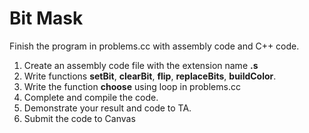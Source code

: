 # Bit Mask

Finish the program in problems.cc with assembly code and C++ code.

1. Create an assembly code file with the extension name **.s**
2. Write functions **setBit**, **clearBit**, **flip**, **replaceBits**, **buildColor**.
3. Write the function **choose** using loop in problems.cc
4. Complete and compile the code.
5. Demonstrate your result and code to TA.
6. Submit the code to Canvas